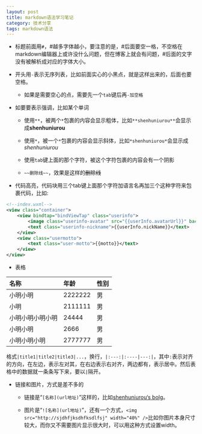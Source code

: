```yaml
---
layout: post
title: markdown语法学习笔记
category: 技术分享
tags: markdown语法
---
```



- 标题前面用`#`，#越多字体越小，要注意的是，#后面要空一格，不空格在markdown编辑器上或许没什么问题，但在博客上就会有问题，#后面的文字没有被解析成对应的字体大小。

- 开头用`-`表示无序列表，比如前面实心的小黑点，就是这样出来的，后面也要空格。

    - 如果是需要空心的点，需要先一个`tab`键后再`-加空格`

- 如要要表示强调，比如某个单词

    - 使用`**`，被两个`*`包裹的内容会显示粗体，比如`**shenhuniurou**`会显示成**shenhuniurou**

    - 使用`*`，被一个`*`包裹的内容会显示斜体，比如`*shenhuniurou*`会显示成*shenhuniurou*
 
	- 使用`tab`键上面的那个字符，被这个字符包裹的内容会有一个阴影
	
	- `~~删除线~~`，效果是这样的~~删除线~~

	
- 代码高亮，代码块用三个tab键上面那个字符加语言名再加三个这种字符来包裹代码，比如:

```xml
<!--index.wxml-->
<view class="container">
    <view bindtap="bindViewTap" class="userinfo">
        <image class="userinfo-avatar" src="{{userInfo.avatarUrl}}" background-size="cover"></image>
        <text class="userinfo-nickname">{{userInfo.nickName}}</text>
    </view>
    <view class="usermotto">
        <text class="user-motto">{{motto}}</text>
    </view>
</view>
```

- 表格 
   
|名称|年龄|性别|
|:----|:--------|:-----|
|小明小明|2222222|男
|小明|2111111|男
|小明小明小明小明|24444|男
|小明小明|2666|男
|小明小明小明|2777777|男


格式`|title1|title2|title3|...`，换行，`|:---:|:----|---:|`，其中`:`表示对齐的方向，在左边，表示左对其，在右边表示右对齐，两边都有，表示居中。然后表格中的数据就一条条写下来，要以`|`隔开。

- 链接和图片，方式是差不多的

    - 链接是“`[名称](url地址)`”这样的，比如[shenhuniurou‘s bolg](http://shenhuniurou.com)。

	- 图片是“`![名称](url地址)`”，还有一个方式，`<img src="http://sjdhfjksdhfksdlfsj" width="40%" />`比如你图片本身尺寸较大，而你又不需要图片显示很大时，可以用这种方式设置width。
	



